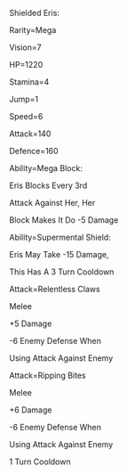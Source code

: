 Shielded Eris:

Rarity=Mega

Vision=7

HP=1220

Stamina=4

Jump=1

Speed=6

Attack=140

Defence=160

Ability=Mega Block:

Eris Blocks Every 3rd 

Attack Against Her, Her

Block Makes It Do -5 Damage

Ability=Supermental Shield:

Eris May Take -15 Damage,

This Has A 3 Turn Cooldown

Attack=Relentless Claws

Melee

+5 Damage

-6 Enemy Defense When

Using Attack Against Enemy

Attack=Ripping Bites

Melee

+6 Damage

-6 Enemy Defense When

Using Attack Against Enemy

1 Turn Cooldown
